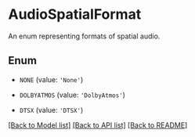 # AudioSpatialFormat

An enum representing formats of spatial audio.

## Enum

* `NONE` (value: `'None'`)

* `DOLBYATMOS` (value: `'DolbyAtmos'`)

* `DTSX` (value: `'DTSX'`)

[[Back to Model list]](README.md#documentation-for-models) [[Back to API list]](README.md#documentation-for-api-endpoints) [[Back to README]](README.md)


